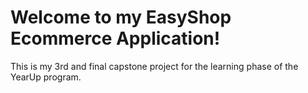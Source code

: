 # Welcome to my EasyShop Ecommerce Application! 
This is my 3rd and final capstone project for the learning phase of the YearUp program. 
